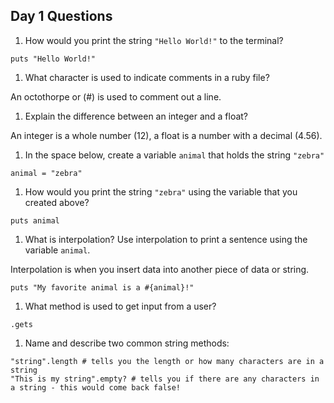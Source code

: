 ## Day 1 Questions

1. How would you print the string `"Hello World!"` to the terminal?

```
puts "Hello World!"
```

1. What character is used to indicate comments in a ruby file?

An octothorpe or (#) is used to comment out a line.

1. Explain the difference between an integer and a float?

An integer is a whole number (12), a float is a number with a decimal (4.56).

1. In the space below, create a variable `animal` that holds the string `"zebra"`

```
animal = "zebra"
```

1. How would you print the string `"zebra"` using the variable that you created above?

```
puts animal
```

1. What is interpolation? Use interpolation to print a sentence using the variable `animal`.

Interpolation is when you insert data into another piece of data or string.

```
puts "My favorite animal is a #{animal}!"
```

1. What method is used to get input from a user?

```
.gets
```

1. Name and describe two common string methods:

```
"string".length # tells you the length or how many characters are in a string
"This is my string".empty? # tells you if there are any characters in a string - this would come back false!
```
